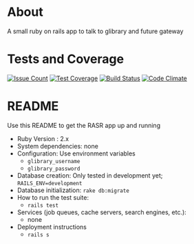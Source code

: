 # About

A small ruby on rails app to talk to glibrary and future gateway

# Tests and Coverage

[![Issue Count](https://codeclimate.com/github/brucellino/rasr-app/badges/issue_count.svg)](https://codeclimate.com/github/brucellino/rasr-app) [![Test Coverage](https://codeclimate.com/github/brucellino/rasr-app/badges/coverage.svg)](https://codeclimate.com/github/brucellino/rasr-app/coverage) [![Build Status](https://travis-ci.org/brucellino/rasr-app.svg?branch=master)](https://travis-ci.org/brucellino/rasr-app) [![Code Climate](https://codeclimate.com/github/brucellino/rasr-app/badges/gpa.svg)](https://codeclimate.com/github/brucellino/rasr-app)

# README

Use this README to get the RASR app up and running

* Ruby Version : 2.x
* System dependencies: none
* Configuration: Use environment variables
  - `glibrary_username`
  - `glibrary_password`
* Database creation: Only tested in development yet; `RAILS_ENV=development`
* Database initialization: `rake db:migrate`
* How to run the test suite:
  - `rails test`
* Services (job queues, cache servers, search engines, etc.):
  - none
* Deployment instructions
  - `rails s`
